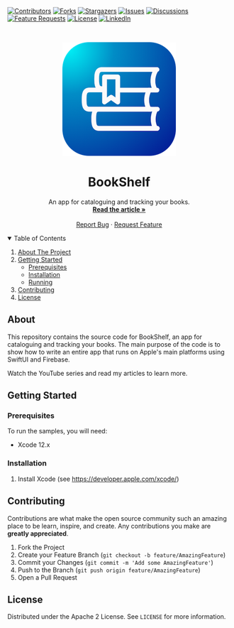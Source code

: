 <!-- PROJECT SHIELDS -->
[![Contributors][contributors-shield]][contributors-url]
[![Forks][forks-shield]][forks-url]
[![Stargazers][stars-shield]][stars-url]
[![Issues][issues-shield]][issues-url]
[![Discussions][discussions-shield]][discussions-url]
[![Feature Requests][featurerequest-shield]][featurerequest-url]
[![License][license-shield]][license-url]
[![LinkedIn][linkedin-shield]][linkedin-url]

<!-- PROJECT LOGO -->
<br />
<p align="center">
  <a href="https://github.com/peterfriese/BookShelf">
    <img src="assets/images/header.png" alt="Logo">
  </a>

  <h1 align="center">BookShelf</h1>

  <p align="center">
    An app for cataloguing and tracking your books.
    <br />
    <a href="https://peterfriese.dev/"><strong>Read the article »</strong></a>
    <br />
    <br />
    <a href="https://github.com/peterfriese/BookShelf/issues">Report Bug</a>
    ·
    <a href="https://github.com/peterfriese/BookShelf/issues">Request Feature</a>
  </p>
</p>


<!-- TABLE OF CONTENTS -->
<details open="open">
  <summary>Table of Contents</summary>
  <ol>
    <li>
      <a href="#about-the-project">About The Project</a>
    </li>
    <li>
      <a href="#getting-started">Getting Started</a>
      <ul>
        <li><a href="#prerequisites">Prerequisites</a></li>
        <li><a href="#installation">Installation</a></li>
        <li><a href="#running">Running</a></li>
      </ul>
    </li>
    <li><a href="#contributing">Contributing</a></li>
    <li><a href="#license">License</a></li>
  </ol>
</details>

<!-- ABOUT THE PROJECT -->
## About

This repository contains the source code for BookShelf, an app for cataloguing and tracking your books. The main purpose of the code is to show how to write an entire app that runs on Apple's main platforms using SwiftUI and Firebase.

Watch the YouTube series and read my articles to learn more.


<!-- GETTING STARTED -->
## Getting Started

### Prerequisites

To run the samples, you will need:
* Xcode 12.x

### Installation

1. Install Xcode (see https://developer.apple.com/xcode/)


<!-- CONTRIBUTING -->
## Contributing

Contributions are what make the open source community such an amazing place to be learn, inspire, and create. Any contributions you make are **greatly appreciated**.

1. Fork the Project
2. Create your Feature Branch (`git checkout -b feature/AmazingFeature`)
3. Commit your Changes (`git commit -m 'Add some AmazingFeature'`)
4. Push to the Branch (`git push origin feature/AmazingFeature`)
5. Open a Pull Request



<!-- LICENSE -->
## License

Distributed under the Apache 2 License. See `LICENSE` for more information.

<!-- MARKDOWN LINKS & IMAGES -->
<!-- https://www.markdownguide.org/basic-syntax/#reference-style-links -->
[contributors-shield]: https://img.shields.io/github/contributors/peterfriese/BookShelf.svg?style=flat-square
[contributors-url]: https://github.com/peterfriese/BookShelf/graphs/contributors
[forks-shield]: https://img.shields.io/github/forks/peterfriese/BookShelf.svg?style=flat-square
[forks-url]: https://github.com/peterfriese/BookShelf/network/members
[stars-shield]: https://img.shields.io/github/stars/peterfriese/BookShelf.svg?style=flat-square
[stars-url]: https://github.com/peterfriese/BookShelf/stargazers
[issues-shield]: https://img.shields.io/github/issues/peterfriese/BookShelf.svg?style=flat-square
[issues-url]: https://github.com/peterfriese/BookShelf/issues
[license-shield]: https://img.shields.io/github/license/peterfriese/BookShelf.svg?style=flat-square
[license-url]: https://github.com/peterfriese/BookShelf/blob/master/LICENSE.txt

[linkedin-shield]: https://img.shields.io/badge/-LinkedIn-black.svg?style=flat-square&logo=linkedin&colorB=555
[linkedin-url]: https://www.linkedin.com/in/peterfriese
[product-screenshot]: images/screenshot.png

[swift-shield]: https://img.shields.io/badge/swift-5.3-FA7343?logo=swift&color=FA7343&style=flat-square
[swift-url]: https://swift.org

[xcode-shield]: https://img.shields.io/badge/xcode-12.5_beta-1575F9?logo=Xcode&style=flat-square
[xcode-url]: https://developer.apple.com/xcode/

[featurerequest-url]: https://github.com/peterfriese/BookShelf/issues/new?assignees=&labels=type%3A+feature+request&template=feature_request.md
[featurerequest-shield]: https://img.shields.io/github/issues/peterfriese/BookShelf/feature-request?logo=github&style=flat-square
[discussions-url]: https://github.com/peterfriese/BookShelf/discussions
[discussions-shield]: https://img.shields.io/badge/discussions-brightgreen?logo=github&style=flat-square